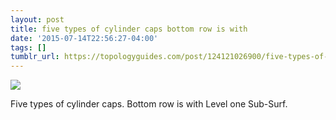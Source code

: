 ```yaml
---
layout: post
title: five types of cylinder caps bottom row is with
date: '2015-07-14T22:56:27-04:00'
tags: []
tumblr_url: https://topologyguides.com/post/124121026900/five-types-of-cylinder-caps-bottom-row-is-with
---
```

 ![](/tumblr_files/tumblr_nridi3FJMU1ub7tgwo1_1280.png)  

Five types of cylinder caps. Bottom row is with Level one Sub-Surf.

